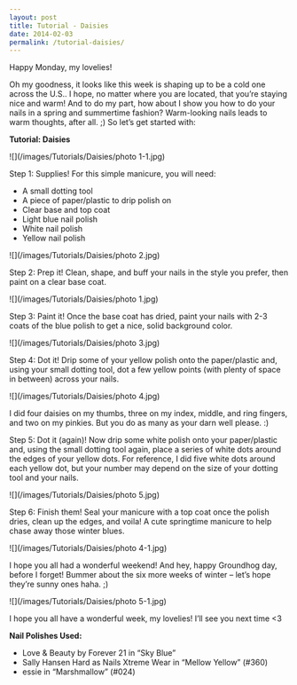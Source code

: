 ```yaml
---
layout: post
title: Tutorial - Daisies
date: 2014-02-03
permalink: /tutorial-daisies/
---
```


Happy Monday, my lovelies!

Oh my goodness, it looks like this week is shaping up to be a cold one across the U.S.. I hope, no matter where you are located, that you’re staying nice and warm! And to do my part, how about I show you how to do your nails in a spring and summertime fashion? Warm-looking nails leads to warm thoughts, after all. ;) So let’s get started with:

**Tutorial: Daisies**

![](/images/Tutorials/Daisies/photo 1-1.jpg)

Step 1: Supplies! For this simple manicure, you will need:

- A small dotting tool
- A piece of paper/plastic to drip polish on
- Clear base and top coat
- Light blue nail polish
- White nail polish
- Yellow nail polish

![](/images/Tutorials/Daisies/photo 2.jpg)

Step 2: Prep it! Clean, shape, and buff your nails in the style you prefer, then paint on a clear base coat.

![](/images/Tutorials/Daisies/photo 1.jpg)

Step 3: Paint it! Once the base coat has dried, paint your nails with 2-3 coats of the blue polish to get a nice, solid background color.

![](/images/Tutorials/Daisies/photo 3.jpg)

Step 4: Dot it! Drip some of your yellow polish onto the paper/plastic and, using your small dotting tool, dot a few yellow points (with plenty of space in between) across your nails.

![](/images/Tutorials/Daisies/photo 4.jpg)

I did four daisies on my thumbs, three on my index, middle, and ring fingers, and two on my pinkies. But you do as many as your darn well please. :)

Step 5: Dot it (again)! Now drip some white polish onto your paper/plastic and, using the small dotting tool again, place a series of white dots around the edges of your yellow dots. For reference, I did five white dots around each yellow dot, but your number may depend on the size of your dotting tool and your nails.

![](/images/Tutorials/Daisies/photo 5.jpg)

Step 6: Finish them! Seal your manicure with a top coat once the polish dries, clean up the edges, and voila! A cute springtime manicure to help chase away those winter blues.

![](/images/Tutorials/Daisies/photo 4-1.jpg)

I hope you all had a wonderful weekend! And hey, happy Groundhog day, before I forget! Bummer about the six more weeks of winter – let’s hope they’re sunny ones haha. ;)

![](/images/Tutorials/Daisies/photo 5-1.jpg)

I hope you all have a wonderful week, my lovelies! I’ll see you next time <3

**Nail Polishes Used:**

- Love & Beauty by Forever 21 in “Sky Blue”
- Sally Hansen Hard as Nails Xtreme Wear in “Mellow Yellow” (#360)
- essie in “Marshmallow” (#024)